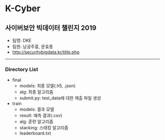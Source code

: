 # K-Cyber #
 

사이버보안 빅데이터 챌린지 2019
-------------


- 팀명: DKE
- 팀원: 남궁주홍, 문효종
- http://securitybigdata.kr/title.php
 
 
----------
### Directory List


- final
    - models: 최종 모델(.h5, .json)
    - alg: 최종 알고리즘
    + submit.py: test_data에 대한 제출 파일 생성
- train
    - models: 결과 모델
    - result: 예측 결과(.csv)
    - alg: 훈련 알고리즘
    - stacking: 스태킹 알고리즘
    - leaderboard.txt
    









